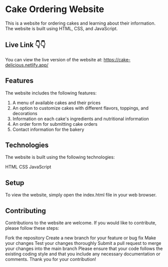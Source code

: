 # Cake Ordering Website
This is a website for ordering cakes and learning about their information. The website is built using HTML, CSS, and JavaScript.

## Live Link 👇👇
You can view the live version of the website at: https://cake-delicious.netlify.app/

## Features

The website includes the following features:

1. A menu of available cakes and their prices
2. An option to customize cakes with different flavors, toppings, and decorations
3. Information on each cake's ingredients and nutritional information
4. An order form for submitting cake orders
5. Contact information for the bakery

## Technologies

The website is built using the following technologies:

HTML
CSS
JavaScript

## Setup

To view the website, simply open the index.html file in your web browser.

## Contributing

Contributions to the website are welcome. If you would like to contribute, please follow these steps:

Fork the repository
Create a new branch for your feature or bug fix
Make your changes
Test your changes thoroughly
Submit a pull request to merge your changes into the main branch
Please ensure that your code follows the existing coding style and that you include any necessary documentation or comments. Thank you for your contribution!

